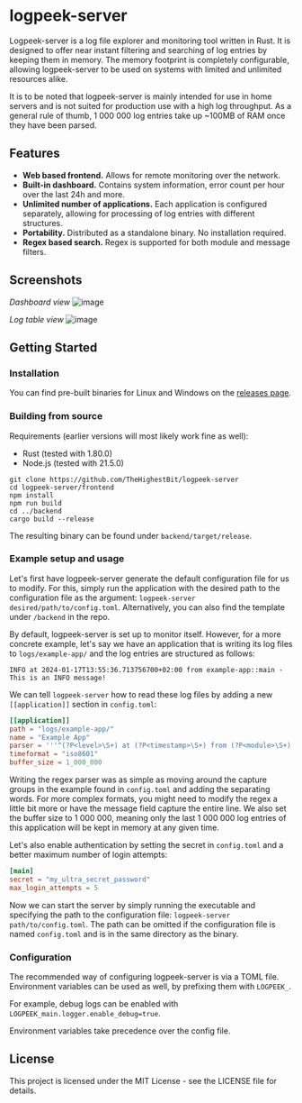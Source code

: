 # logpeek-server

Logpeek-server is a log file explorer and monitoring tool written in Rust. It is designed to offer
near instant filtering and searching of log entries by keeping them in memory. The memory footprint is
completely configurable, allowing logpeek-server to be used on systems with limited and unlimited resources
alike.

It is to be noted that logpeek-server is mainly intended for use in home servers and is not suited
for production use with a high log throughput. As a general rule of thumb, 1 000 000 log entries take up
~100MB of RAM once they have been parsed.

## Features

- **Web based frontend.** Allows for remote monitoring over the network.
- **Built-in dashboard.** Contains system information, error count per hour over the last 24h and more.
- **Unlimited number of applications.** Each application is configured separately, allowing for processing of log
  entries with different structures.
- **Portability.** Distributed as a standalone binary. No installation required.
- **Regex based search.** Regex is supported for both module and message filters.

## Screenshots

*Dashboard view*
![image](https://github.com/TheHighestBit/logpeek-server/assets/40504459/2ce50a13-f94d-4a48-91e4-aff944bcd025)

*Log table view*
![image](https://github.com/TheHighestBit/logpeek-server/assets/40504459/8b21c7c8-61ea-45a5-b557-be567618ceb6)

## Getting Started

### Installation

You can find pre-built binaries for Linux and Windows on the [releases page].

[releases page]: https://github.com/TheHighestBit/logpeek-server/releases

### Building from source

Requirements (earlier versions will most likely work fine as well):

- Rust (tested with 1.80.0)
- Node.js (tested with 21.5.0)

```
git clone https://github.com/TheHighestBit/logpeek-server
cd logpeek-server/frontend
npm install
npm run build
cd ../backend
cargo build --release
```

The resulting binary can be found under `backend/target/release`.

### Example setup and usage

Let's first have logpeek-server generate the default configuration file for us to modify. For this,
simply run the application with the desired path to the configuration file as the argument:
`logpeek-server desired/path/to/config.toml`. Alternatively, you can also find the template under `/backend` in the
repo.

By default, logpeek-server is set up to monitor itself. However, for a more concrete example,
let's say we have an application that is writing its log files to `logs/example-app/` and the
log entries are structured as follows:

```
INFO at 2024-01-17T13:55:36.713756700+02:00 from example-app::main - This is an INFO message!
```

We can tell `logpeek-server` how to read these log files by adding a new `[[application]]` section
in `config.toml`:

```toml
[[application]]
path = "logs/example-app/"
name = "Example App"
parser = '''^(?P<level>\S+) at (?P<timestamp>\S+) from (?P<module>\S+) - (?P<message>.+)$'''
timeformat = "iso8601"
buffer_size = 1_000_000
```

Writing the regex parser was as simple as moving around the capture groups in the example found in `config.toml` and
adding the separating words.
For more complex formats, you might need to modify the regex a little bit more or have the message field capture the
entire line. We also set the buffer size to 1 000 000, meaning only the last 1 000 000
log entries of this application will be kept in memory at any given time.

Let's also enable authentication by setting the secret in `config.toml` and a better maximum number
of login attempts:

```toml
[main]
secret = "my_ultra_secret_password"
max_login_attempts = 5
```

Now we can start the server by simply running the executable and specifying the path to the configuration file:
`logpeek-server path/to/config.toml`. The path can be omitted if the configuration file is named `config.toml` and is in
the same directory as the binary.

### Configuration

The recommended way of configuring logpeek-server is via a TOML file.
Environment variables can be used as well, by prefixing them with `LOGPEEK_`.

For example, debug logs can be enabled with `LOGPEEK_main.logger.enable_debug=true`.

Environment variables take precedence over the config file.

## License

This project is licensed under the MIT License - see the LICENSE file for details.
